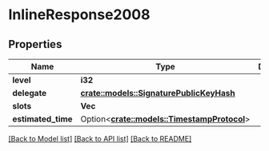 # InlineResponse2008

## Properties

Name | Type | Description | Notes
------------ | ------------- | ------------- | -------------
**level** | **i32** |  | 
**delegate** | [**crate::models::SignaturePublicKeyHash**](Signature.Public_key_hash.md) |  | 
**slots** | **Vec<i32>** |  | 
**estimated_time** | Option<[**crate::models::TimestampProtocol**](timestamp.protocol.md)> |  | [optional]

[[Back to Model list]](../README.md#documentation-for-models) [[Back to API list]](../README.md#documentation-for-api-endpoints) [[Back to README]](../README.md)


